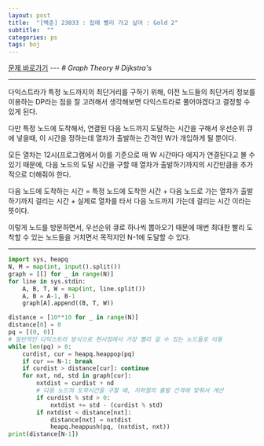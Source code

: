 ```yaml
---
layout: post
title:  "[백준] 23033 : 집에 빨리 가고 싶어 : Gold 2"
subtitle:  ""
categories: ps
tags: boj
---
```


[문제 바로가기](https://www.acmicpc.net/problem/23033) --- *# Graph Theory # Dijkstra's*

---

다익스트라가 특정 노드까지의 최단거리를 구하기 위해, 이전 노드들의 최단거리 정보를 이용하는 DP라는 점을 잘 고려해서 생각해보면 다익스트라로 풀어야겠다고 결정할 수 있게 된다.

다만 특정 노드에 도착해서, 연결된 다음 노드까지 도달하는 시간을 구해서 우선순위 큐에 넣을때, 이 시간을 정하는데 열차가 출발하는 간격인 W가 개입하게 될 뿐이다.

모든 열차는 12시(프로그램에서 0)를 기준으로 매 W 시간마다 에지가 연결된다고 볼 수 있기 때문에, 다음 노드의 도달 시간을 구할 때 열차가 출발하기까지의 시간만큼을 추가적으로 더해줘야 한다.

다음 노드에 도착하는 시간 = 특정 노드에 도착한 시간 + 다음 노드로 가는 열차가 출발하기까지 걸리는 시간 + 실제로 열차를 타서 다음 노드까지 가는데 걸리는 시간 이라는 뜻이다.

이렇게 노드를 방문하면서, 우선순위 큐로 하나씩 뽑아오기 때문에 매번 최대한 빨리 도착할 수 있는 노드들을 거치면서 목적지인 N-1에 도달할 수 있다.

---

```python
import sys, heapq
N, M = map(int, input().split())
graph = [[] for _ in range(N)]
for line in sys.stdin:
    A, B, T, W = map(int, line.split())
    A, B = A-1, B-1
    graph[A].append((B, T, W))

distance = [10**10 for _ in range(N)]
distance[0] = 0
pq = [(0, 0)]
# 일반적인 다익스트라 방식으로 현시점에서 가장 빨리 갈 수 있는 노드들로 이동
while len(pq) > 0:
    curdist, cur = heapq.heappop(pq)
    if cur == N-1: break
    if curdist > distance[cur]: continue
    for nxt, nd, std in graph[cur]:
        nxtdist = curdist + nd
        # 다음 노드의 도착시간을 구할 때, 지하철의 출발 간격에 맞춰서 계산
        if curdist % std > 0:
            nxtdist += std - (curdist % std)
        if nxtdist < distance[nxt]:
            distance[nxt] = nxtdist
            heapq.heappush(pq, (nxtdist, nxt))
print(distance[N-1])
```
